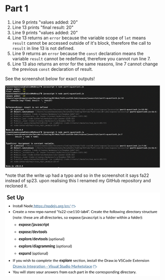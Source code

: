 # Part 1

1. Line 9 prints "values added: 20"
2. Line 13 prints "final result: 20"
3. Line 9 prints "values added: 20"
4. Line 13 returns an `error` because the variable scope of `let` means `result` cannot be accessed outside of it's block, therefore the call to `result` in line 13 is not defined.
5. Line 9 returns an `error` because the `const` declaration means the variable `result` cannot be redefined, therefore you cannot run line 7.
6. Line 13 also returns an error for the same reasons, line 7 cannot change the previous `const` declaration of result.

See the screenshot below for exact outputs!

![part1](/media/part1.png)

*note that the write up had a typo and so in the screenshot it says fa22 instead of sp23.
upon realising this I renamed my GitHub repository and recloned it.

![note](/media/note.png)